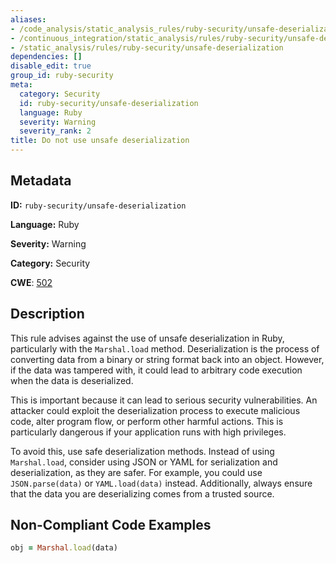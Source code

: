```yaml
---
aliases:
- /code_analysis/static_analysis_rules/ruby-security/unsafe-deserialization
- /continuous_integration/static_analysis/rules/ruby-security/unsafe-deserialization
- /static_analysis/rules/ruby-security/unsafe-deserialization
dependencies: []
disable_edit: true
group_id: ruby-security
meta:
  category: Security
  id: ruby-security/unsafe-deserialization
  language: Ruby
  severity: Warning
  severity_rank: 2
title: Do not use unsafe deserialization
---
```

<!--  SOURCED FROM https://github.com/DataDog/datadog-static-analyzer-rule-docs -->


## Metadata
**ID:** `ruby-security/unsafe-deserialization`

**Language:** Ruby

**Severity:** Warning

**Category:** Security

**CWE**: [502](https://cwe.mitre.org/data/definitions/502.html)

## Description
This rule advises against the use of unsafe deserialization in Ruby, particularly with the `Marshal.load` method. Deserialization is the process of converting data from a binary or string format back into an object. However, if the data was tampered with, it could lead to arbitrary code execution when the data is deserialized.

This is important because it can lead to serious security vulnerabilities. An attacker could exploit the deserialization process to execute malicious code, alter program flow, or perform other harmful actions. This is particularly dangerous if your application runs with high privileges.

To avoid this, use safe deserialization methods. Instead of using `Marshal.load`, consider using JSON or YAML for serialization and deserialization, as they are safer. For example, you could use `JSON.parse(data)` or `YAML.load(data)` instead. Additionally, always ensure that the data you are deserializing comes from a trusted source.

## Non-Compliant Code Examples
```ruby
obj = Marshal.load(data)
```
